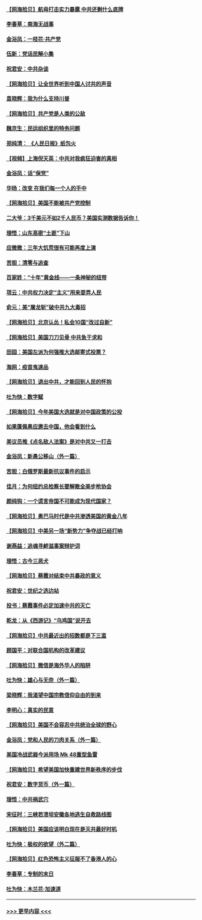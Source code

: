 #### [【网海拾贝】航母打击实力暴露 中共还剩什么底牌](../pages/nsc993/n12371825.md?t=09011951) 
#### [李春草：南海无战事](../pages/nsc993/n12371159.md?t=09011951) 
#### [金浴凤：一枝花·共产党](../pages/nsc993/n12368757.md?t=09011951) 
#### [伍新：党话民解小集](../pages/nsc993/n12366907.md?t=09011951) 
#### [祝君安：中共杂谈](../pages/nsc993/n12366076.md?t=09011951) 
#### [【网海拾贝】让全世界听到中国人讨共的声音](../pages/nsc993/n12365569.md?t=09011951) 
#### [袁晓辉：我为什么支持川普](../pages/nsc993/n12362670.md?t=09011951) 
#### [【网海拾贝】共产党是人类的公敌](../pages/nsc993/n12363182.md?t=09011951) 
#### [魏京生：民运组织里的特务问题](../pages/nsc993/n12363010.md?t=09011951) 
#### [郑纯清： 《人民日报》纸包火](../pages/nsc993/n12362706.md?t=09011951) 
#### [【视频】上海倪天英：中共对我疯狂迫害的真相](../pages/nsc993/n12356341.md?t=09011951) 
#### [金浴凤：话“保党”](../pages/nsc993/n12361867.md?t=09011951) 
#### [华旸：改变 在我们每一个人的手中](../pages/nsc993/n12361774.md?t=09011951) 
#### [【网海拾贝】美国不能被共产党控制](../pages/nsc993/n12360271.md?t=09011951) 
#### [二大爷：3千美元不如2千人民币？美国实测数据告诉你！](../pages/nsc993/n12358563.md?t=09011951) 
#### [理悟：山东高密“土匪”下山](../pages/nsc993/n12358535.md?t=09011951) 
#### [应微微：三年大饥荒很有可能再度上演](../pages/nsc993/n12358523.md?t=09011951) 
#### [苦胆：清零与追查](../pages/nsc993/n12358501.md?t=09011951) 
#### [百家姓：“十年”黄金线——一条神秘的纽带](../pages/nsc993/n12358319.md?t=09011951) 
#### [项云：中共权力决定“主义”用来耍弄人民](../pages/nsc993/n12358172.md?t=09011951) 
#### [俞元：美“屠龙斩”破中共九大毒招](../pages/nsc993/n12357822.md?t=09011951) 
#### [【网海拾贝】北京认怂！私会10国“改过自新”](../pages/nsc993/n12357784.md?t=09011951) 
#### [【网海拾贝】美国刀刀见骨 中共急于求和](../pages/nsc993/n12355511.md?t=09011951) 
#### [田园：美国左派为何强推大选邮寄式投票？](../pages/nsc993/n12352963.md?t=09011951) 
#### [海网：疫苗鬼速品](../pages/nsc993/n12354438.md?t=09011951) 
#### [【网海拾贝】退出中共，才能回到人民的怀抱](../pages/nsc993/n12352634.md?t=09011951) 
#### [吐为快：数字赋](../pages/nsc993/n12352317.md?t=09011951) 
#### [【网海拾贝】今年美国大选就是对中国政策的公投](../pages/nsc993/n12350973.md?t=09011951) 
#### [如果蓬佩奥应邀去中国，他会看到什么](../pages/nsc993/n12350945.md?t=09011951) 
#### [美议员推《点名敌人法案》是对中共又一打击](../pages/nsc993/n12350765.md?t=09011951) 
#### [金浴凤：新愚公移山（外一篇）](../pages/nsc993/n12350253.md?t=09011951) 
#### [苦胆：白俄罗斯最新抗议事件的启示](../pages/nsc993/n12349989.md?t=09011951) 
#### [佳月：为何纽约总检察长要解散全美步枪协会](../pages/nsc993/n12349939.md?t=09011951) 
#### [颜纯钩：一个谎言帝国不可能成为现代国家？](../pages/nsc993/n12349898.md?t=09011951) 
#### [【网海拾贝】奥巴马时代是中共渗透美国的黄金八年](../pages/nsc993/n12349284.md?t=09011951) 
#### [【网海拾贝】中美另一场“新势力”争夺战已经打响](../pages/nsc993/n12346998.md?t=09011951) 
#### [谢燕益：追魂寻衅滋事案辩护词](../pages/nsc993/n12346892.md?t=09011951) 
#### [理悟：古今三恶犬](../pages/nsc993/n12345190.md?t=09011951) 
#### [【网海拾贝】蔡霞对结束中共暴政的意义](../pages/nsc993/n12344263.md?t=09011951) 
#### [祝君安：世纪之选边站](../pages/nsc993/n12342382.md?t=09011951) 
#### [投书：蔡霞事件必定加速中共的灭亡](../pages/nsc993/n12341881.md?t=09011951) 
#### [乾龙：从《西游记》“乌鸡国”说开去](../pages/nsc993/n12341690.md?t=09011951) 
#### [【网海拾贝】中共最近出的招数都是下三滥](../pages/nsc993/n12341593.md?t=09011951) 
#### [顾国平：对联合国机构的改革建议](../pages/nsc993/n12339928.md?t=09011951) 
#### [【网海拾贝】微信是海外华人的陷阱](../pages/nsc993/n12338868.md?t=09011951) 
#### [吐为快：雄心与无奈（外一篇）](../pages/nsc993/n12338132.md?t=09011951) 
#### [梁晓辉：我渴望中国宗教信仰自由的到来](../pages/nsc993/n12336657.md?t=09011951) 
#### [李明心：真实的民意](../pages/nsc993/n12336089.md?t=09011951) 
#### [【网海拾贝】美国不会容忍中共统治全球的野心](../pages/nsc993/n12336063.md?t=09011951) 
#### [金浴凤：党和人民的刀肉关系（外一篇）](../pages/nsc993/n12335834.md?t=09011951) 
#### [美国冷战武器今派用场 Mk 48重型鱼雷](../pages/nsc993/n12335354.md?t=09011951) 
#### [【网海拾贝】希望美国加快重建世界新秩序的步伐](../pages/nsc993/n12334224.md?t=09011951) 
#### [祝君安：数字货币（外一篇）](../pages/nsc993/n12334186.md?t=09011951) 
#### [理悟：中共祸武穴](../pages/nsc993/n12333962.md?t=09011951) 
#### [宋征时：三峡若溃坝安徽各地逃生自救路线图](../pages/nsc993/n12332450.md?t=09011951) 
#### [【网海拾贝】美国应该明白现在是灭共最好时机](../pages/nsc993/n12332313.md?t=09011951) 
#### [吐为快：极权的欲望（外二篇）](../pages/nsc993/n12332089.md?t=09011951) 
#### [【网海拾贝】红色恐怖主义征服不了香港人的心](../pages/nsc993/n12329296.md?t=09011951) 
#### [李春草：专制的末日](../pages/nsc993/n12329079.md?t=09011951) 
#### [吐为快：木兰花‧加速道](../pages/nsc993/n12327366.md?t=09011951) 

----
#### [ >>> 更早内容 <<< ](../indexes/nsc993-earlier.md)
